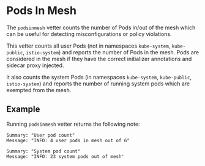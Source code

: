 # Pods In Mesh

The `podsinmesh` vetter counts the number of Pods in/out of the mesh which can be
useful for detecting misconfigurations or policy violations.

This vetter counts all user Pods (not in namespaces `kube-system`,
`kube-public`, `istio-system`) and reports the number of Pods in the mesh. Pods
are considered in the mesh if they have the correct initializer annotations and
sidecar proxy injected.

It also counts the system Pods (in namespaces `kube-system`, `kube-public`,
`istio-system`) and reports the number of running system pods which are
exempted from the mesh.

## Example

Running `podsinmesh` vetter returns the following note:

```shell
Summary: "User pod count"
Message: "INFO: 4 user pods in mesh out of 6"

Summary: "System pod count"
Message: "INFO: 23 system pods out of mesh'
```
